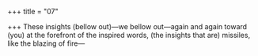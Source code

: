+++
title = "07"

+++
These insights (bellow out)—we bellow out—again and again toward  (you) at the forefront of the inspired words,
(the insights that are) missiles, like the blazing of fire—